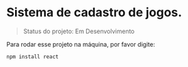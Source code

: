 # Sistema de cadastro de jogos.

>Status do projeto: Em Desenvolvimento

Para rodar esse projeto na máquina, por favor digite: 

```
npm install react
```
